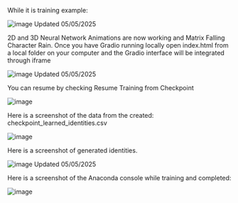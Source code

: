 While it is training example:

![image](https://github.com/user-attachments/assets/45944c19-1bf5-4b49-aaec-20fba575311f) Updated 05/05/2025

2D and 3D Neural Network Animations are now working and Matrix Falling Character Rain.
Once you have Gradio running locally open index.html from a local folder on your computer and the Gradio interface will be integrated through iframe

![image](https://github.com/user-attachments/assets/60ab355c-6c83-47d3-b3eb-22821a675954) Updated 05/05/2025

You can resume by checking Resume Training from Checkpoint

![image](https://github.com/user-attachments/assets/9c3f5043-1abb-4fb2-8837-28873d95f819)

Here is a screenshot of the data from the created: checkpoint_learned_identities.csv

![image](https://github.com/user-attachments/assets/8423b523-afb5-4b93-ae78-01e507091a04)

Here is a screenshot of generated identities.

![image](https://github.com/user-attachments/assets/34e90941-d98c-447c-8dd5-027a7c013b1d) Updated 05/05/2025

Here is a screenshot of the Anaconda console while training and completed:

![image](https://github.com/user-attachments/assets/f082fa63-8492-416e-bca9-58bb48c2f619)
